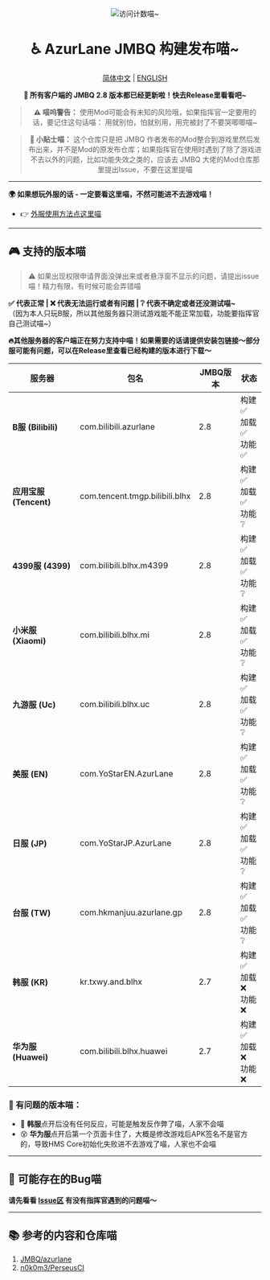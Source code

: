 <div align="center">
    <img src="https://count.getloli.com/@azurlanejmbq?name=azurlanejmbq&theme=moebooru&padding=7&offset=0&align=top&scale=1&pixelated=1&darkmode=auto" alt="访问计数喵~" />
</div>

<center>

# ♿ AzurLane JMBQ 构建发布喵~

[简体中文](https://github.com/XiYueHura/Azurlane-Build/blob/main/README.md) | [ENGLISH](https://github.com/XiYueHura/Azurlane-Build/blob/main/README_en.md)

**🎉 所有客户端的 JMBQ 2.8 版本都已经更新啦！快去Release里看看吧~**

> **⚠️ 喵呜警告：**
使用Mod可能会有未知的风险哦，如果指挥官一定要用的话，要记住这句话喵：
用就别怕，怕就别用，用完被封了不要哭唧唧喵~

> **📝 小贴士喵：** 
这个仓库只是把 JMBQ 作者发布的Mod整合到游戏里然后发布出来，并不是Mod的原发布仓库；如果指挥官在使用时遇到了除了游戏进不去以外的问题，比如功能失效之类的，应该去 JMBQ 大佬的Mod仓库那里提出Issue，不要在这里提喵

---

</center>

**🌍 如果想玩外服的话 - 一定要看这里喵，不然可能进不去游戏喵！**

 - 👉 [外服使用方法点这里喵](https://github.com/XiYueHura/Azurlane-Build/blob/main/Global.md)

---

## 🎮 支持的版本喵

> ⚠️ 如果出现权限申请界面没弹出来或者悬浮窗不显示的问题，请提出issue喵！精力有限，有时候可能会弄错喵

**✅ 代表正常 | ❌ 代表无法运行或者有问题 | ❔ 代表不确定或者还没测试喵~**  
（因为本人只玩B服，所以其他服务器只测试游戏能不能正常加载，功能要指挥官自己测试喵~）

**🔥其他服务器的客户端正在努力支持中喵！如果需要的话请提供安装包链接～部分服可能有问题，可以在Release里查看已经构建的版本进行下载～**

| 服务器            | 包名                          | JMBQ版本 | 状态                      |
|-------------------|-------------------------------|----------|---------------------------|
| **B服 (Bilibili)** | com.bilibili.azurlane         | 2.8      | 构建✅ <br>加载✅ <br>功能✅ |
| **应用宝服 (Tencent)** | com.tencent.tmgp.bilibili.blhx | 2.8      | 构建✅ <br>加载✅ <br>功能❔ |
| **4399服 (4399)** | com.bilibili.blhx.m4399       | 2.8      | 构建✅ <br>加载✅ <br>功能❔ |
| **小米服 (Xiaomi)** | com.bilibili.blhx.mi          | 2.8      | 构建✅ <br>加载✅ <br>功能❔ |
| **九游服 (Uc)**   | com.bilibili.blhx.uc          | 2.8      | 构建✅ <br>加载✅ <br>功能❔ |
| **美服 (EN)**     | com.YoStarEN.AzurLane        | 2.8      | 构建✅ <br>加载✅ <br>功能❔ |
| **日服 (JP)**     | com.YoStarJP.AzurLane        | 2.8      | 构建✅ <br>加载✅ <br>功能❔ |
| **台服 (TW)**     | com.hkmanjuu.azurlane.gp     | 2.8      | 构建✅ <br>加载✅ <br>功能❔ |
| **韩服 (KR)**     | kr.txwy.and.blhx             | 2.7      | 构建✅ <br>加载❌ <br>功能❌ |
| **华为服 (Huawei)** | com.bilibili.blhx.huawei     | 2.7      | 构建✅ <br>加载❌ <br>功能❌ |

### 🚧 有问题的版本喵：
- 🫠 **韩服**点开后没有任何反应，可能是触发反作弊了喵，人家不会喵
- 😵 **华为服**点开后第一个页面卡住了，大概是修改游戏后APK签名不是官方的，导致HMS Core初始化失败进不去游戏了喵，人家也不会喵

---

## 🐛 可能存在的Bug喵

**请先看看 [Issue区](https://github.com/JMBQ/azurlane/issues) 有没有指挥官遇到的问题喵～**

---

## 📚 参考的内容和仓库喵
1. [JMBQ/azurlane](https://github.com/JMBQ/azurlane)  
2. [n0k0m3/PerseusCI](https://github.com/n0k0m3/PerseusCI)